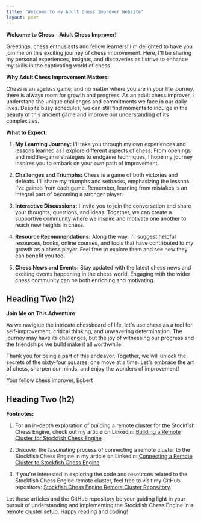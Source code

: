 ```yaml
---
title: "Welcome to my Adult Chess Improver Website"
layout: post
---
```


**Welcome to Chess - Adult Chess Improver!**

Greetings, chess enthusiasts and fellow learners! I'm delighted to have you join me on this exciting journey of chess improvement. Here, I'll be sharing my personal experiences, insights, and discoveries as I strive to enhance my skills in the captivating world of chess.

**Why Adult Chess Improvement Matters:**

Chess is an ageless game, and no matter where you are in your life journey, there is always room for growth and progress. As an adult chess improver, I understand the unique challenges and commitments we face in our daily lives. Despite busy schedules, we can still find moments to indulge in the beauty of this ancient game and improve our understanding of its complexities.

**What to Expect:**

1. **My Learning Journey:** I'll take you through my own experiences and lessons learned as I explore different aspects of chess. From openings and middle-game strategies to endgame techniques, I hope my journey inspires you to embark on your own path of improvement.

2. **Challenges and Triumphs:** Chess is a game of both victories and defeats. I'll share my triumphs and setbacks, emphasizing the lessons I've gained from each game. Remember, learning from mistakes is an integral part of becoming a stronger player.

3. **Interactive Discussions:** I invite you to join the conversation and share your thoughts, questions, and ideas. Together, we can create a supportive community where we inspire and motivate one another to reach new heights in chess.

4. **Resource Recommendations:** Along the way, I'll suggest helpful resources, books, online courses, and tools that have contributed to my growth as a chess player. Feel free to explore them and see how they can benefit you too.

5. **Chess News and Events:** Stay updated with the latest chess news and exciting events happening in the chess world. Engaging with the wider chess community can be both enriching and motivating.

## Heading Two (h2)
**Join Me on This Adventure:**

As we navigate the intricate chessboard of life, let's use chess as a tool for self-improvement, critical thinking, and unwavering determination. The journey may have its challenges, but the joy of witnessing our progress and the friendships we build make it all worthwhile.

Thank you for being a part of this endeavor. Together, we will unlock the secrets of the sixty-four squares, one move at a time. Let's embrace the art of chess, sharpen our minds, and enjoy the wonders of improvement!

Your fellow chess improver, Egbert

## Heading Two (h2)
**Footnotes:**

1. For an in-depth exploration of building a remote cluster for the Stockfish Chess Engine, check out my article on LinkedIn: [Building a Remote Cluster for Stockfish Chess Engine](https://www.linkedin.com/pulse/building-remote-cluster-stockfish-chess-engine-egbert-schr%C3%B6er/).

2. Discover the fascinating process of connecting a remote cluster to the Stockfish Chess Engine in my article on LinkedIn: [Connecting a Remote Cluster to Stockfish Chess Engine](https://www.linkedin.com/pulse/connecting-remote-cluster-stockfish-chess-engine-egbert-schr%C3%B6er/).

3. If you're interested in exploring the code and resources related to the Stockfish Chess Engine remote cluster, feel free to visit my GitHub repository: [Stockfish Chess Engine Remote Cluster Repository](https://github.com/Egbert-Azure/stockfish-cluster).

Let these articles and the GitHub repository be your guiding light in your pursuit of understanding and implementing the Stockfish Chess Engine in a remote cluster setup. Happy reading and coding!
